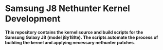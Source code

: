 # Samsung J8  Nethunter Kernel Development
**This repository contains the kernel source and build scripts for the Samsung Galaxy J8 (model j8y18lte). The scripts automate the process of building the kernel and applying necessary nethunter patches**.

